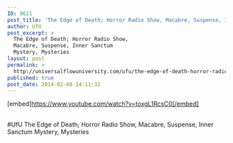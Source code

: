 ```yaml
---
ID: 9621
post_title: 'The Edge of Death; Horror Radio Show, Macabre, Suspense, Inner Sanctum Mystery, Mysteries #UfU'
author: UfU
post_excerpt: >
  The Edge of Death; Horror Radio Show,
  Macabre, Suspense, Inner Sanctum
  Mystery, Mysteries
layout: post
permalink: >
  http://universalflowuniversity.com/ufu/the-edge-of-death-horror-radio-show-macabre-suspense-inner-sanctum-mystery-mysteries-ufu/
published: true
post_date: 2014-02-08 14:11:32
---
```

[embed]https://www.youtube.com/watch?v=toxgL1RcsC0[/embed]</br></br>
<p>#UfU The Edge of Death; Horror Radio Show, Macabre, Suspense, Inner Sanctum Mystery, Mysteries </p>